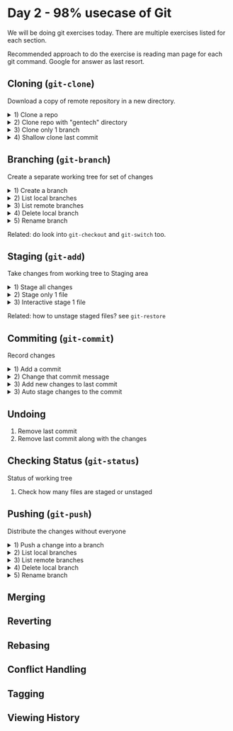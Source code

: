 # Day 2 - 98% usecase of Git

We will be doing git exercises today. There are multiple exercises listed for each section. 

Recommended approach to do the exercise is reading man page for each git command. Google for answer as last resort.

## Cloning (`git-clone`)

Download a copy of remote repository in a new directory.

<details>
<summary>1) Clone a repo</summary>
<code>git clone &lt;repository&gt;</code>
</details>

<details>
<summary>2) Clone repo with "gentech" directory</summary>
<code>git clone &lt;repository&gt; gentech </code>
</details>

<details>
<summary>3) Clone only 1 branch</summary>
<code>git clone &lt;repository&gt; --single-branch &lt;branch&gt; </code>
</details>

<details>
<summary>4) Shallow clone last commit</summary>
<code>git clone &lt;repository&gt; --depth 1 </code>
</details>

## Branching (`git-branch`)

Create a separate working tree for set of changes

<details>
<summary>1) Create a branch</summary>
<code>git branch &lt;branch&gt; </code>
</details>

<details>
<summary>2) List local branches</summary>
<code>git branch </code>
</details>

<details>
<summary>3) List remote branches</summary>
<code>git branch --remotes </code>
</details>

<details>
<summary>4) Delete local branch</summary>
<code>git branch --delete test </code>
</details>

<details>
<summary>5) Rename branch</summary>
<code>git branch -m &lt;old branch&gt; &lt;new branch&gt; </code>
</details>

Related: do look into `git-checkout` and `git-switch` too.

## Staging (`git-add`)

Take changes from working tree to Staging area

<details>
<summary>1) Stage all changes</summary>
<code>git add . </code>
</details>

<details>
<summary>2) Stage only 1 file</summary>
<code>git add path/to/file </code>
</details>

<details>
<summary>3) Interactive stage 1 file</summary>
<code>git add --interactive </code>
</details>

Related: how to unstage staged files? see `git-restore`

## Commiting (`git-commit`)

Record changes 

<details>
<summary>1) Add a commit</summary>
<code>git commit -m 'commit message here' </code>
</details>

<details>
<summary>2) Change that commit message</summary>
<code>git commit --amend </code>
</details>

<details>
<summary>3) Add new changes to last commit</summary>
<code>git commit --amend --no-edit </code>
</details>

<details>
<summary>3) Auto stage changes to the commit</summary>
<code>git commit -am 'commit message here' </code>
</details>

## Undoing

1) Remove last commit
2) Remove last commit along with the changes

## Checking Status (`git-status`)

Status of working tree 

1) Check how many files are staged or unstaged

## Pushing (`git-push`)

Distribute the changes without everyone

<details>
<summary>1) Push a change into a branch</summary>
<code>git push</code>
</details>

<details>
<summary>2) List local branches</summary>
<code>git branch </code>
</details>

<details>
<summary>3) List remote branches</summary>
<code>git branch --remotes </code>
</details>

<details>
<summary>4) Delete local branch</summary>
<code>git branch --delete test </code>
</details>

<details>
<summary>5) Rename branch</summary>
<code>git branch -m &lt;old branch&gt; &lt;new branch&gt; </code>
</details>


## Merging
## Reverting
## Rebasing
## Conflict Handling
## Tagging
## Viewing History